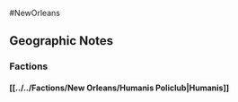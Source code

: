 #NewOrleans 

## Geographic Notes
### Factions
#### [[../../Factions/New Orleans/Humanis Policlub|Humanis]]